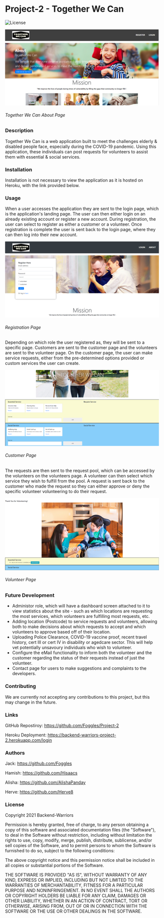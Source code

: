 # Project-2 - Together We Can 
![License](https://img.shields.io/badge/License-MIT-blue)

![About Page](./readme_assets/Capture1.PNG)
###### Together We Can About Page
### Description
Together We Can is a web application built to meet the challenges elderly & disabled people face, especially during the COVID-19 pandemic. Using this application, these individuals can post requests for volunteers to assist them with essential & social services. 

### Installation
Installation is not necessary to view the application as it is hosted on Heroku, with the link provided below.

### Usage
When a user accesses the application they are sent to the login page, which is the application's landing page. The user can then either login on an already existing account or register a new account. During registration, the user can select to register as either a customer or a volunteer. Once registration is complete the user is sent back to the login page, where they can then log into their new account.

![Registration Page](./readme_assets/Capture3.PNG)
###### Registration Page

Depending on which role the user registered as, they will be sent to a specific page. Customers are sent to the customer page and the volunteers are sent to the volunteer page. On the customer page, the user can make service requests, either from the pre-determined options provided or custom services the user can create. 

![Customer Page](./readme_assets/customerPage.PNG)
###### Customer Page

The requests are then sent to the request pool, which can be accessed by the volunteers on the volunteers page. A volunteer can then select which service they wish to fulfill from the pool. A request is sent back to the customer who made the request so they can either approve or deny the specific volunteer volunteering to do their request.

![Volunteer Page](./readme_assets/volunteerPage.PNG)
###### Volunteer Page

### Future Development
* Administor role, which will have a dashboard screen attached to it to view statistics about the site - such as which locations are requesting the most services, which volunteers are fulfilling most requests, etc.
* Adding location (Postcode) to service requests and volunteers, allowing both to make decisions about which requests to accept and which volunteers to approve based off of their location.
* Uploading Police Clearance, COVID-19 vaccine proof, recent travel history, cert III or cert IV in disability or agedcare sector. This will help vet potentially unsavoury individuals who wish to volunteer.
* Configure the eMail functionality to inform both the volunteer and the customer regarding the status of their requests instead of just the volunteer.
* Contact page for users to make suggestions and complaints to the developers. 


### Contributing
We are currently not accepting any contributions to this project, but this may change in the future.
### Links
GitHub Repostiroy: https://github.com/Foggles/Project-2

Heroku Deployment: https://backend-warriors-project-2.herokuapp.com/login

### Authors
Jack: https://github.com/Foggles

Hamish: https://github.com/Hisaacs

Alisha: https://github.com/AlishaPanday

Herve: https://github.com/Herve8

### License
Copyright 2021 Backend-Warriors

Permission is hereby granted, free of charge, to any person obtaining a copy of this software and associated documentation files (the "Software"), to deal in the Software without restriction, including without limitation the rights to use, copy, modify, merge, publish, distribute, sublicense, and/or sell copies of the Software, and to permit persons to whom the Software is furnished to do so, subject to the following conditions:

The above copyright notice and this permission notice shall be included in all copies or substantial portions of the Software.

THE SOFTWARE IS PROVIDED "AS IS", WITHOUT WARRANTY OF ANY KIND, EXPRESS OR IMPLIED, INCLUDING BUT NOT LIMITED TO THE WARRANTIES OF MERCHANTABILITY, FITNESS FOR A PARTICULAR PURPOSE AND NONINFRINGEMENT. IN NO EVENT SHALL THE AUTHORS OR COPYRIGHT HOLDERS BE LIABLE FOR ANY CLAIM, DAMAGES OR OTHER LIABILITY, WHETHER IN AN ACTION OF CONTRACT, TORT OR OTHERWISE, ARISING FROM, OUT OF OR IN CONNECTION WITH THE SOFTWARE OR THE USE OR OTHER DEALINGS IN THE SOFTWARE.

